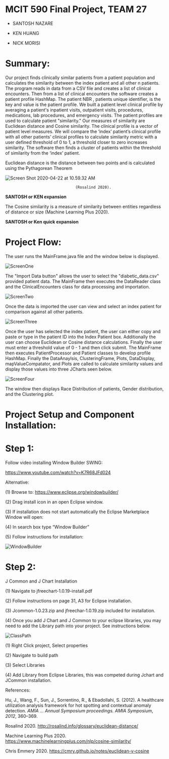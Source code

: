# MCIT 590 Final Project, TEAM 27

* SANTOSH NAZARE

* KEN HUANG

* NICK MORISI

# Summary:

Our project finds clinically similar patients from a patient population and calculates the similarity between the index patient and all other n patients.  The program reads in data from a CSV file and creates a list of clinical encounters.  Then from a list of clinical encounters the software creates a patient profile HashMap.  The patient NBR , patients unique identifier, is the key and value is the patient profile.  We built a patient level clinical profile by averaging a patient's inpatient visits, outpatient visits, procedures, medications, lab procedures, and emergency visits.  The patient profiles are used to calculate patient "similarity."  Our measures of similarity are Euclidean distance and Cosine similarity.  The clinical profile is a vector of patient level measures. We will compare the ‘index’ patient’s clinical profile with all other patients’ clinical profiles to calculate similarity metric with a user defined threshold of 0 to 1, a threshold closer to zero increases similarity.  The software then finds a cluster of patients within the threshold of similarity from the ‘index’ patient.

Euclidean distance is the distance between two points and is calculated using the Pythagorean Theorem 

![Screen Shot 2020-04-22 at 10.59.32 AM](ecul.png)

                                   (Rosalind 2020).  



**SANTOSH or KEN expansion**

The Cosine similarity is a measure of similarity between entities regardless of distance or size (Machine Learning Plus 2020).  



**SANTOSH or Ken quick expansion**


# Project Flow:

The user runs the MainFrame.java file and the window below is displayed.

![ScreenOne](ScreenOne.png)

The "Import Data button" allows the user to select the "diabetic_data.csv" provided patient data.  The MainFrame then executes the DataReader class and the ClinicalEncounters class for data processing and importation.

![ScreenTwo](ScreenTwo.png)

Once the data is imported the user can view and select an index patient for comparison against all other patients.

![ScreenThree](ScreenThree.png)

Once the user has selected the index patient, the user can either copy and paste or type in the patient ID into the Index Patient box. Additionally the user can choose Euclidean or Cosine distance calculations. Finally the user must enter a threshold value of 0 - 1 and then click submit. The MainFrame then executes PatientProcessor and Patient classes to develop profile HashMap. Finally the DataAnaylsis, ClusteringFrame, Plots, DataDisplay, mapValueCompatator, and Plots are called to calculate similarity values and display those values into three JCharts seen below.

![ScreenFour](ScreenFour.png)

The window then displays Race Distribution of patients, Gender distribution, and the Clustering plot.

# Project Setup and Component Installation:

# Step 1:

Follow video installing Window Builder SWING:

https://www.youtube.com/watch?v=K7R68JFd024

 Alternative:

(1)	Browse to: https://www.eclipse.org/windowbuilder/

(2)	Drag install icon in an open Eclipse window.

(3)	If installation does not start automatically the Eclipse Marketplace Window will open:

(4)	In search box type “Window Builder”

(5)	Follow instructions for installation:

![WindowBuilder](WindowBuilder.png)

# Step 2:

J Common and J Chart Installation

 (1)	Navigate to jfreechart-1.0.19-install.pdf

 (2)	Follow instructions on page 31, A3 for Eclipse installation.

(3)	Jcommon-1.0.23.zip and jfreechar-1.0.19.zip included for installation.

(4)	Once you add J Chart and J Common to your eclipse libraries, you may need to add the Library path into your project. See instructions below.



![ClassPath](ClassPath.png)

(1)	Right Click project, Select properties

(2)	Navigate to build path

(3)	Select Libraries

(4)	Add Library from Eclipse Libraries, this was competed during Jchart and JCommon installation.



References:

Hu, J., Wang, F., Sun, J., Sorrentino, R., & Ebadollahi, S. (2012). A healthcare utilization analysis framework for hot spotting and contextual anomaly detection. *AMIA ... Annual Symposium proceedings. AMIA Symposium*, *2012*, 360–369.

Rosalind 2020. http://rosalind.info/glossary/euclidean-distance/

Machine Learning Plus 2020. https://www.machinelearningplus.com/nlp/cosine-similarity/

Chris Emmery 2020. https://cmry.github.io/notes/euclidean-v-cosine

